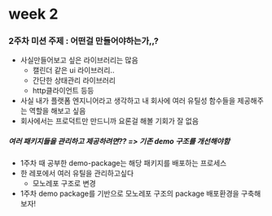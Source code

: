 # week 2

### 2주차 미션 주제 : 어떤걸 만들어야하는가,,?

- 사실만들어보고 싶은 라이브러리는 많음
  - 캘린더 같은 ui 라이브러리..
  - 간단한 상태관리 라이브러리
  - http클라이언트 등등
- 사실 내가 플랫폼 엔지니어라고 생각하고 내 회사에 여러 유틸성 함수들을 제공해주는 역할을 해보고 싶음
- 회사에서는 프로덕트만 만드니까 요론걸 해볼 기회가 잘 없음


##### 여러 패키지들을 관리하고 제공하려면?? => 기존 demo 구조를 개선해야함

- 1주차 때 공부한 demo-package는 해당 패키지를 배포하는 프로세스
- 한 레포에서 여러 유틸을 관리하고싶다
  - 모노레포 구조로 변경
- 1주차 demo package를 기반으로 모노레포 구조의 package 배포환경을 구축해보자!
